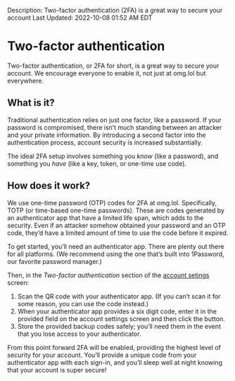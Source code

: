 Description: Two-factor authentication (2FA) is a great way to secure your account
Last Updated: 2022-10-08 01:52 AM EDT

# Two-factor authentication

Two-factor authentication, or 2FA for short, is a great way to secure your account. We encourage everyone to enable it, not just at omg.lol but everywhere.

## What is it?

Traditional authentication relies on just one factor, like a password. If your password is compromised, there isn’t much standing between an attacker and your private information. By introducing a second factor into the authentication process, account security is increased substantially.

The ideal 2FA setup involves something you _know_ (like a password), and something you _have_ (like a key, token, or one-time use code).

## How does it work?

We use one-time password (OTP) codes for 2FA at omg.lol. Specifically, TOTP (or time-based one-time passwords). These are codes generated by an authenticator app that have a limited life span, which adds to the security. Even if an attacker somehow obtained your password and an OTP code, they’d have a limited amount of time to use the code before it expired.

To get started, you’ll need an authenticator app. There are plenty out there for all platforms. (We recommend using the one that’s built into 1Password, our favorite password manager.)

Then, in the _Two-factor authentication_ section of the [account setings](/account/settings#two-factor-authentication) screen:

1. Scan the QR code with your authenticator app. (If you can’t scan it for some reason, you can use the code instead.)
2. When your authenticator app provides a six digit code, enter it in the provided field on the account settings screen and then click the button.
3. Store the provided backup codes safely; you’ll need them in the event that you lose access to your authenticator.

From this point forward 2FA will be enabled, providing the highest level of security for your account. You’ll provide a unique code from your authenticator app with each sign-in, and you’ll sleep well at night knowing that your account is super secure!
